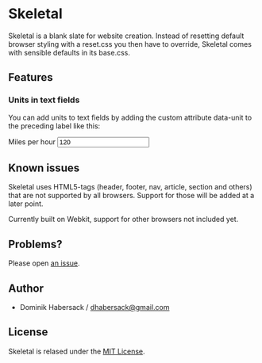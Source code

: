 # Skeletal

Skeletal is a blank slate for website creation. Instead of resetting default browser styling with a reset.css you then have to override, Skeletal comes with sensible defaults in its base.css.


## Features

### Units in text fields

You can add units to text fields by adding the custom attribute data-unit to the preceding label like this:

<label for="field" data-unit="mph">Miles per hour</label>
<input type="text" id="field" name="field" value="120">


## Known issues

Skeletal uses HTML5-tags (header, footer, nav, article, section and others) that are not supported by all browsers. Support for those will be added at a later point.

Currently built on Webkit, support for other browsers not included yet.


## Problems?

Please open [an issue][issues].


## Author

* Dominik Habersack / <dhabersack@gmail.com>


## License

Skeletal is relased under the [MIT License][license].


[issues]: http://github.com/dhabersack/skeletal/issues
[license]: http://github.com/dhabersack/skeletal/blob/master/LICENSE
